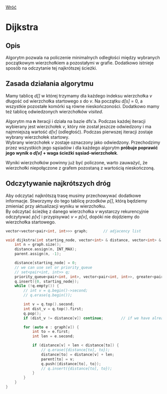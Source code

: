 [Wróć](../../../../../../)

# Dijkstra
## Opis
Algorytm pozwala na policzenie minimalnych odległości między wybranych początkowym wierzchołkiem a pozostałymi w grafie. Dodatkowo istnieje sposób na odczytanie tej najkrótszej ścieżki.

## Zasada działania algorytmu
Mamy tablicę *d[]*  w której trzymamy dla każdego indeksu wierzchołka *v* długość od wierzchołka startowego *s* do *v*. Na początku *d[s]* = 0, a wszystkie pozostałe komórki są równe nieskończoności. Dodatkowo mamy też tablicę odwiedzonych wierzchołków *visited*. 

Algorytm ma **n** iteracji i działa na bazie dfs'a. Podczas każdej iteracji wybierany jest wierzchołek *v*, który nie został jeszcze odwiedzony i ma najmniejszą wartość *d[v]* (odległość). Podczas pierwszej iteracji zostaje wybrany wierzchołek startowy.\
Wybrany wierzchołek *v* zostaje oznaczony jako odwiedzony. Przechodzimy przez wszystkich jego sąsiadów i dla każdego algorytm **próbuje poprawić jego wynik o *d[v]* + waga ścieżki sąsiad-wierzchołek**.

Wyniki wierzchołków powinny już być policzone, warto zauważyć, że wierzchołki niepołączone z grafem pozostaną z wartością nieskończoną. 

## Odczytywanie najkrótszych dróg
Aby odczytać najkrótszą trasę musimy przechowywać dodatkowe informacje. Stworzymy do tego tablicę przodków *p[]*, którą będziemy zmieniać przy aktualizacji wyniku w wierzchołku.\
By odczytać ścieżkę z danego wierzchołka *v* wystarczy rekurencyjnie odczytywać *p[v]* i przypisywać *v = p[v]*, dopóki nie dojdziemy do wierzchołka startowego.

```cpp
vector<vector<pair<int, int>>> graph;       // adjacency list

void dijkstra(int starting_node, vector<int> & distance, vector<int> & parent) {
    int n = graph.size();
    distance.assign(n, INT_MAX);
    parent.assign(n, -1);

    distance[starting_node] = 0;
    // we can use set or priority_queue
    // set<pair<int, int>> q;
    priority_queue<pair<int, int>, vector<pair<int, int>>, greater<pair<int, int>>> q;
    q.insert({0, starting_node});
    while (!q.empty()) {
        // int v = q.begin()->second;
        // q.erase(q.begin());

        int v = q.top().second;
        int dist_v = q.top().first;
        q.pop();
        if (dist_v != distance[v]) continue;        // if we have already updated v

        for (auto e : graph[v]) {
            int to = e.first;
            int len = e.second;

            if (distance[v] + len < distance[to]) {
                // q.erase({distance[to], to});
                distance[to] = distance[v] + len;
                parent[to] = v;
                q.push({distance[to], to});
                // q.insert({distance[to], to});
            }
        }
    }
}
```
